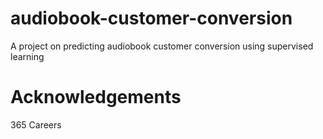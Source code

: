 # audiobook-customer-conversion
A project on predicting audiobook customer conversion using supervised learning

# Acknowledgements
365 Careers
